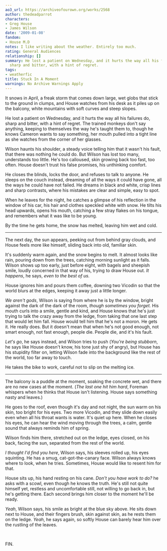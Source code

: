 ```yaml
---
ao3_url: https://archiveofourown.org/works/2568
author: thedeadparrot
characters:
- Greg House
- James Wilson
date: '2009-01-08'
fandom:
- House M.D
notes: I like writing about the weather. Entirely too much.
rating: General Audiences
relationship: []
summary: He lost a patient on Wednesday, and it hurts the way all his failures do,
  sharp and bitter, with a hint of regret.
tags:
- weatherfic
title: Stuck In A Moment
warnings: No Archive Warnings Apply
---
```


It snows in April, a freak storm that comes down large, wet globs that stick to the ground in clumps, and House watches from his desk as it piles up on the balcony, white mountains with soft curves and steep slopes.

He lost a patient on Wednesday, and it hurts the way all his failures do, sharp and bitter, with a hint of regret. The trained monkeys don't say anything, keeping to themselves the way he's taught them to, though he knows Cameron wants to say something, her mouth pulled into a tight line as she watches from the corner of her glasses.

Wilson haunts his shoulder, a steady voice telling him that it wasn't his fault, that there was nothing he could do. But Wilson has lost too many, understands too little. He's too calloused, skin growing back too fast, too often. House doesn't trust his false promises, his unthinking comfort.

He closes the blinds, locks the door, and refuses to talk to anyone. He sleeps on the couch instead, dreaming of all the ways it could have gone, all the ways he could have not failed. He dreams in black and white, crisp lines and sharp contrasts, where his mistakes are clear and simple, easy to spot.

When he leaves for the night, he catches a glimpse of his reflection in the window of his car, his hair and clothes speckled white with snow. He tilts his head upwards, opens his mouth, catching a few stray flakes on his tongue, and remembers what it was like to be young.

By the time he gets home, the snow has melted, leaving him wet and cold.



---

The next day, the sun appears, peeking out from behind gray clouds, and House feels more like himself, sliding back into old, familiar skin.

It's suddenly warm again, and the snow begins to melt. It almost looks like rain, pouring down from the trees, catching morning sunlight as it falls. Wilson shows up too early, just before eight, with bagels and sheepish smile, loudly concerned in that way of his, trying to draw House out. *It happens*, he says, *even to the best of us.*

House ignores him and pours them coffee, downing two Vicodin so that the world blurs at the edges, keeping it away just a little longer.

*We aren't gods*, Wilson is saying from where he is by the window, bright against the dark of the dark of the room, *though sometimes you forget.* His mouth curls into a smile, gentle and kind, and House knows that he's just trying to talk the crazy away from the ledge, from taking that one last step that would let him fall. House would tell him that he's not a moron. He gets it. He really does. But it doesn't mean that when he's not good enough, not smart enough, not fast enough, people die. People die, and it's his fault.

*Let's go*, he says instead, and Wilson tries to push (*You're being stubborn*, he says like House doesn't know, his tone just shy of angry), but House has his stupidity filter on, letting Wilson fade into the background like the rest of the world, too far away to touch.

He takes the bike to work, careful not to slip on the melting ice.



---

The balcony is a puddle at the moment, soaking the concrete wet, and there are no new cases at the moment. (*The last one hit him hard*, Foreman whispers when he thinks that House isn't listening. House says something nasty and leaves.)

He goes to the roof, even though it's day and not night, the sun warm on his skin, too bright for his eyes. Two more Vicodin, and they slide down easily even when all his throat wants is water. It's quiet up here. When he closes his eyes, he can hear the wind moving through the trees, a calm, gentle sound that always reminds him of spring.

Wilson finds him there, stretched out on the ledge, eyes closed, on his back, facing the sun, separated from the rest of the world.

*I thought I'd find you here*, Wilson says, his sleeves rolled up, his eyes squinting. He has a smug, cat-got-the-canary face. Wilson always knows where to look, when he tries. Sometimes, House would like to resent him for that.

House sits up, his hand resting on his cane. *Don't you have work to do?* he asks with a scowl, even though he knows the truth. He's still not quite himself yet, restless and uncomfortable still, not willing to go back in, but he's getting there. Each second brings him closer to the moment he'll be ready.

*Yeah*, Wilson says, his smile as bright at the blue sky above. He sits down next to House, and their fingers brush, skin against skin, as he rests them on the ledge. *Yeah*, he says again, so softly House can barely hear him over the rustling of the leaves.

 

FIN.